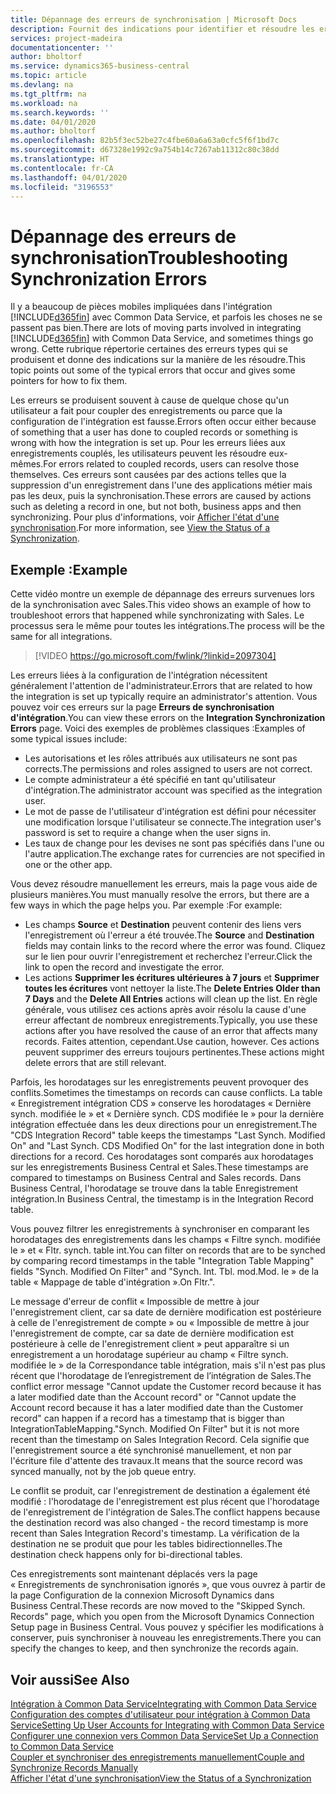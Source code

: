 ```yaml
---
title: Dépannage des erreurs de synchronisation | Microsoft Docs
description: Fournit des indications pour identifier et résoudre les erreurs de synchronisation.
services: project-madeira
documentationcenter: ''
author: bholtorf
ms.service: dynamics365-business-central
ms.topic: article
ms.devlang: na
ms.tgt_pltfrm: na
ms.workload: na
ms.search.keywords: ''
ms.date: 04/01/2020
ms.author: bholtorf
ms.openlocfilehash: 82b5f3ec52be27c4fbe60a6a63a0cfc5f6f1bd7c
ms.sourcegitcommit: d67328e1992c9a754b14c7267ab11312c80c38dd
ms.translationtype: HT
ms.contentlocale: fr-CA
ms.lasthandoff: 04/01/2020
ms.locfileid: "3196553"
---
```

# <a name="troubleshooting-synchronization-errors"></a><span data-ttu-id="b1433-103">Dépannage des erreurs de synchronisation</span><span class="sxs-lookup"><span data-stu-id="b1433-103">Troubleshooting Synchronization Errors</span></span>
<span data-ttu-id="b1433-104">Il y a beaucoup de pièces mobiles impliquées dans l'intégration [!INCLUDE[d365fin](includes/d365fin_md.md)] avec Common Data Service, et parfois les choses ne se passent pas bien.</span><span class="sxs-lookup"><span data-stu-id="b1433-104">There are lots of moving parts involved in integrating [!INCLUDE[d365fin](includes/d365fin_md.md)] with Common Data Service, and sometimes things go wrong.</span></span> <span data-ttu-id="b1433-105">Cette rubrique répertorie certaines des erreurs types qui se produisent et donne des indications sur la manière de les résoudre.</span><span class="sxs-lookup"><span data-stu-id="b1433-105">This topic points out some of the typical errors that occur and gives some pointers for how to fix them.</span></span>

<span data-ttu-id="b1433-106">Les erreurs se produisent souvent à cause de quelque chose qu'un utilisateur a fait pour coupler des enregistrements ou parce que la configuration de l'intégration est fausse.</span><span class="sxs-lookup"><span data-stu-id="b1433-106">Errors often occur either because of something that a user has done to coupled records or something is wrong with how the integration is set up.</span></span> <span data-ttu-id="b1433-107">Pour les erreurs liées aux enregistrements couplés, les utilisateurs peuvent les résoudre eux-mêmes.</span><span class="sxs-lookup"><span data-stu-id="b1433-107">For errors related to coupled records, users can resolve those themselves.</span></span> <span data-ttu-id="b1433-108">Ces erreurs sont causées par des actions telles que la suppression d'un enregistrement dans l'une des applications métier mais pas les deux, puis la synchronisation.</span><span class="sxs-lookup"><span data-stu-id="b1433-108">These errors are caused by actions such as deleting a record in one, but not both, business apps and then synchronizing.</span></span> <span data-ttu-id="b1433-109">Pour plus d'informations, voir [Afficher l'état d'une synchronisation](admin-how-to-view-synchronization-status.md).</span><span class="sxs-lookup"><span data-stu-id="b1433-109">For more information, see [View the Status of a Synchronization](admin-how-to-view-synchronization-status.md).</span></span>

## <a name="example"></a><span data-ttu-id="b1433-110">Exemple :</span><span class="sxs-lookup"><span data-stu-id="b1433-110">Example</span></span>
<span data-ttu-id="b1433-111">Cette vidéo montre un exemple de dépannage des erreurs survenues lors de la synchronisation avec Sales.</span><span class="sxs-lookup"><span data-stu-id="b1433-111">This video shows an example of how to troubleshoot errors that happened while synchronizating with Sales.</span></span> <span data-ttu-id="b1433-112">Le processus sera le même pour toutes les intégrations.</span><span class="sxs-lookup"><span data-stu-id="b1433-112">The process will be the same for all integrations.</span></span> 

> [!VIDEO https://go.microsoft.com/fwlink/?linkid=2097304]

<span data-ttu-id="b1433-113">Les erreurs liées à la configuration de l'intégration nécessitent généralement l'attention de l'administrateur.</span><span class="sxs-lookup"><span data-stu-id="b1433-113">Errors that are related to how the integration is set up typically require an administrator's attention.</span></span> <span data-ttu-id="b1433-114">Vous pouvez voir ces erreurs sur la page **Erreurs de synchronisation d'intégration**.</span><span class="sxs-lookup"><span data-stu-id="b1433-114">You can view these errors on the **Integration Synchronization Errors** page.</span></span> <span data-ttu-id="b1433-115">Voici des exemples de problèmes classiques :</span><span class="sxs-lookup"><span data-stu-id="b1433-115">Examples of some typical issues include:</span></span>  
  
* <span data-ttu-id="b1433-116">Les autorisations et les rôles attribués aux utilisateurs ne sont pas corrects.</span><span class="sxs-lookup"><span data-stu-id="b1433-116">The permissions and roles assigned to users are not correct.</span></span>  
* <span data-ttu-id="b1433-117">Le compte administrateur a été spécifié en tant qu'utilisateur d'intégration.</span><span class="sxs-lookup"><span data-stu-id="b1433-117">The administrator account was specified as the integration user.</span></span>  
* <span data-ttu-id="b1433-118">Le mot de passe de l'utilisateur d'intégration est défini pour nécessiter une modification lorsque l'utilisateur se connecte.</span><span class="sxs-lookup"><span data-stu-id="b1433-118">The integration user's password is set to require a change when the user signs in.</span></span>  
* <span data-ttu-id="b1433-119">Les taux de change pour les devises ne sont pas spécifiés dans l'une ou l'autre application.</span><span class="sxs-lookup"><span data-stu-id="b1433-119">The exchange rates for currencies are not specified in one or the other app.</span></span>  
  
<span data-ttu-id="b1433-120">Vous devez résoudre manuellement les erreurs, mais la page vous aide de plusieurs manières.</span><span class="sxs-lookup"><span data-stu-id="b1433-120">You must manually resolve the errors, but there are a few ways in which the page helps you.</span></span> <span data-ttu-id="b1433-121">Par exemple :</span><span class="sxs-lookup"><span data-stu-id="b1433-121">For example:</span></span>  

* <span data-ttu-id="b1433-122">Les champs **Source** et **Destination** peuvent contenir des liens vers l'enregistrement où l'erreur a été trouvée.</span><span class="sxs-lookup"><span data-stu-id="b1433-122">The **Source** and **Destination** fields may contain links to the record where the error was found.</span></span> <span data-ttu-id="b1433-123">Cliquez sur le lien pour ouvrir l'enregistrement et recherchez l'erreur.</span><span class="sxs-lookup"><span data-stu-id="b1433-123">Click the link to open the record and investigate the error.</span></span>  
* <span data-ttu-id="b1433-124">Les actions **Supprimer les écritures ultérieures à 7 jours** et **Supprimer toutes les écritures** vont nettoyer la liste.</span><span class="sxs-lookup"><span data-stu-id="b1433-124">The **Delete Entries Older than 7 Days** and the **Delete All Entries** actions will clean up the list.</span></span> <span data-ttu-id="b1433-125">En règle générale, vous utilisez ces actions après avoir résolu la cause d'une erreur affectant de nombreux enregistrements.</span><span class="sxs-lookup"><span data-stu-id="b1433-125">Typically, you use these actions after you have resolved the cause of an error that affects many records.</span></span> <span data-ttu-id="b1433-126">Faites attention, cependant.</span><span class="sxs-lookup"><span data-stu-id="b1433-126">Use caution, however.</span></span> <span data-ttu-id="b1433-127">Ces actions peuvent supprimer des erreurs toujours pertinentes.</span><span class="sxs-lookup"><span data-stu-id="b1433-127">These actions might delete errors that are still relevant.</span></span>

<span data-ttu-id="b1433-128">Parfois, les horodatages sur les enregistrements peuvent provoquer des conflits.</span><span class="sxs-lookup"><span data-stu-id="b1433-128">Sometimes the timestamps on records can cause conflicts.</span></span> <span data-ttu-id="b1433-129">La table « Enregistrement intégration CDS » conserve les horodatages « Dernière synch. modifiée le » et « Dernière synch. CDS modifiée le » pour la dernière intégration effectuée dans les deux directions pour un enregistrement.</span><span class="sxs-lookup"><span data-stu-id="b1433-129">The "CDS Integration Record" table keeps the timestamps "Last Synch. Modified On" and "Last Synch. CDS Modified On" for the last integration done in both directions for a record.</span></span> <span data-ttu-id="b1433-130">Ces horodatages sont comparés aux horodatages sur les enregistrements Business Central et Sales.</span><span class="sxs-lookup"><span data-stu-id="b1433-130">These timestamps are compared to timestamps on Business Central and Sales records.</span></span> <span data-ttu-id="b1433-131">Dans Business Central, l'horodatage se trouve dans la table Enregistrement intégration.</span><span class="sxs-lookup"><span data-stu-id="b1433-131">In Business Central, the timestamp is in the Integration Record table.</span></span>

<span data-ttu-id="b1433-132">Vous pouvez filtrer les enregistrements à synchroniser en comparant les horodatages des enregistrements dans les champs « Filtre synch. modifiée le » et « Fltr. synch. table int.</span><span class="sxs-lookup"><span data-stu-id="b1433-132">You can filter on records that are to be synched by comparing record timestamps in the table "Integration Table Mapping" fields "Synch. Modified On Filter" and "Synch. Int. Tbl.</span></span> <span data-ttu-id="b1433-133">mod.</span><span class="sxs-lookup"><span data-stu-id="b1433-133">Mod.</span></span> <span data-ttu-id="b1433-134">le » de la table « Mappage de table d'intégration ».</span><span class="sxs-lookup"><span data-stu-id="b1433-134">On Fltr.".</span></span>

<span data-ttu-id="b1433-135">Le message d'erreur de conflit « Impossible de mettre à jour l'enregistrement client, car sa date de dernière modification est postérieure à celle de l'enregistrement de compte » ou « Impossible de mettre à jour l'enregistrement de compte, car sa date de dernière modification est postérieure à celle de l'enregistrement client » peut apparaître si un enregistrement a un horodatage supérieur au champ « Filtre synch. modifiée le » de la Correspondance table intégration, mais s'il n'est pas plus récent que l'horodatage de l’enregistrement de l’intégration de Sales.</span><span class="sxs-lookup"><span data-stu-id="b1433-135">The conflict error message "Cannot update the Customer record because it has a later modified date than the Account record" or "Cannot update the Account record because it has a later modified date than the Customer record" can happen if a record has a timestamp that is bigger than IntegrationTableMapping."Synch. Modified On Filter" but it is not more recent than the timestamp on Sales Integration Record.</span></span> <span data-ttu-id="b1433-136">Cela signifie que l'enregistrement source a été synchronisé manuellement, et non par l'écriture file d'attente des travaux.</span><span class="sxs-lookup"><span data-stu-id="b1433-136">It means that the source record was synced manually, not by the job queue entry.</span></span> 

<span data-ttu-id="b1433-137">Le conflit se produit, car l'enregistrement de destination a également été modifié : l'horodatage de l'enregistrement est plus récent que l'horodatage de l'enregistrement de l'intégration de Sales.</span><span class="sxs-lookup"><span data-stu-id="b1433-137">The conflict happens because the destination record was also changed  - the record timestamp is more recent than Sales Integration Record's timestamp.</span></span> <span data-ttu-id="b1433-138">La vérification de la destination ne se produit que pour les tables bidirectionnelles.</span><span class="sxs-lookup"><span data-stu-id="b1433-138">The destination check happens only for bi-directional tables.</span></span> 

<span data-ttu-id="b1433-139">Ces enregistrements sont maintenant déplacés vers la page « Enregistrements de synchronisation ignorés », que vous ouvrez à partir de la page Configuration de la connexion Microsoft Dynamics dans Business Central.</span><span class="sxs-lookup"><span data-stu-id="b1433-139">These records are now moved to the "Skipped Synch. Records" page, which you open from the Microsoft Dynamics Connection Setup page in Business Central.</span></span> <span data-ttu-id="b1433-140">Vous pouvez y spécifier les modifications à conserver, puis synchroniser à nouveau les enregistrements.</span><span class="sxs-lookup"><span data-stu-id="b1433-140">There you can specify the changes to keep, and then synchronize the records again.</span></span>

## <a name="see-also"></a><span data-ttu-id="b1433-141">Voir aussi</span><span class="sxs-lookup"><span data-stu-id="b1433-141">See Also</span></span>
[<span data-ttu-id="b1433-142">Intégration à Common Data Service</span><span class="sxs-lookup"><span data-stu-id="b1433-142">Integrating with Common Data Service</span></span>](admin-prepare-dynamics-365-for-sales-for-integration.md)  
[<span data-ttu-id="b1433-143">Configuration des comptes d'utilisateur pour intégration à Common Data Service</span><span class="sxs-lookup"><span data-stu-id="b1433-143">Setting Up User Accounts for Integrating with Common Data Service</span></span>](admin-setting-up-integration-with-dynamics-sales.md)  
[<span data-ttu-id="b1433-144">Configurer une connexion vers Common Data Service</span><span class="sxs-lookup"><span data-stu-id="b1433-144">Set Up a Connection to Common Data Service</span></span>](admin-how-to-set-up-a-dynamics-crm-connection.md)  
[<span data-ttu-id="b1433-145">Coupler et synchroniser des enregistrements manuellement</span><span class="sxs-lookup"><span data-stu-id="b1433-145">Couple and Synchronize Records Manually</span></span>](admin-how-to-couple-and-synchronize-records-manually.md)  
[<span data-ttu-id="b1433-146">Afficher l'état d'une synchronisation</span><span class="sxs-lookup"><span data-stu-id="b1433-146">View the Status of a Synchronization</span></span>](admin-how-to-view-synchronization-status.md)  

